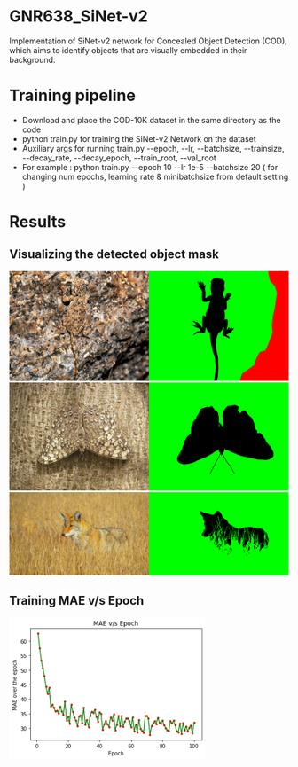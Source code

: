 # GNR638_SiNet-v2
Implementation of SiNet-v2 network for Concealed Object Detection (COD), which aims to identify objects that are visually embedded in their background.

# Training pipeline
- Download and place the COD-10K dataset in the same directory as the code
- python train.py for training the SiNet-v2 Network on the dataset
- Auxiliary args for running train.py --epoch, --lr, --batchsize, --trainsize, --decay_rate, --decay_epoch, --train_root, --val_root
- For example : python train.py --epoch 10 --lr 1e-5 --batchsize 20     ( for changing num epochs, learning rate & minibatchsize from default setting )

# Results

## Visualizing the detected object mask
<img src="https://github.com/Mithun691/GNR638_SiNet-v2/blob/main/img1.jpg" width=50% height=50%><img src="https://github.com/Mithun691/GNR638_SiNet-v2/blob/main/maks1.png" width=50% height=50%>
<img src="https://github.com/Mithun691/GNR638_SiNet-v2/blob/main/img2.jpg" width=50% height=50%><img src="https://github.com/Mithun691/GNR638_SiNet-v2/blob/main/mask2.png" width=50% height=50%>
<img src="https://github.com/Mithun691/GNR638_SiNet-v2/blob/main/mask3.jpg" width=50% height=50%><img src="https://github.com/Mithun691/GNR638_SiNet-v2/blob/main/img3.png" width=50% height=50%>

## Training MAE v/s Epoch
<img src="https://github.com/Mithun691/GNR638_SiNet-v2/blob/main/learning_curve.png" width=70% height=70%>

